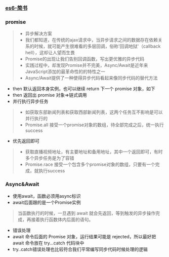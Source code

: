 ### [es6-简书](https://www.jianshu.com/p/1f66aca680cb)
### promise

> - 异步解决方案
> - 我们都知道，在传统的ajax请求中，当异步请求之间的数据存在依赖关系的时候，就可能产生很难看的多层回调，俗称'回调地狱'（callback hell），这却让人望而生畏
> - Promise的出现让我们告别回调函数，写出更优雅的异步代码
> - 实践过程中，却发现Promise并不完美，Async/Await是近年来JavaScript添加的最革命性的的特性之一
> - Async/Await提供了一种使得异步代码看起来像同步代码的替代方法

- then 默认返回本身实例，也可以继续 return 下一个 promise 对象，如下
- then 返回出 promise 对象=>链式调用
- 并行执行异步任务
> - 如获取东部新闻列表和获取西部新闻列表，这两个任务互不影响是可以并行执行的
> - Promise.all 接受一个promise对象的数组，待全部完成之后，统一执行success

- 优先返回即可
> - 获取直播视频地址，有主要地址和备用地址，其中一个返回即可，有时多个异步任务是为了容错
> - Promise.race 接受一个包含多个promise对象的数组，只要有一个完成，就执行success


### Async&Await
- 使用await，函数必须用async标识
- await后面跟的是一个Promise实例
> 当函数执行的时候，一旦遇到 await 就会先返回，等到触发的异步操作完成，再接着执行函数体内后面的语句。

- 错误处理
- await 命令后面的 Promise 对象，运行结果可能是 rejected，所以最好把 await 命令放在 try...catch 代码块中
- try..catch错误处理也比较符合我们平常编写同步代码时候处理的逻辑
